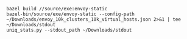 
    bazel build //source/exe:envoy-static
    bazel-bin/source/exe/envoy-static --config-path ~/Downloads/envoy_10k_clusters_10k_virtual_hosts.json 2>&1 | tee ~/Downloads/stdout
    uniq_stats.py --stdout_path ~/Downloads/stdout
